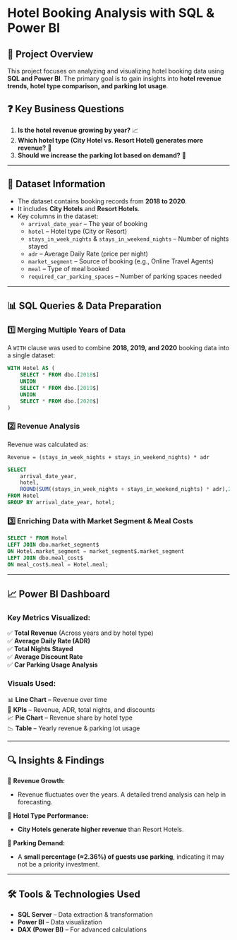 # **Hotel Booking Analysis with SQL & Power BI**  

## 📌 **Project Overview**  
This project focuses on analyzing and visualizing hotel booking data using **SQL and Power BI**. The primary goal is to gain insights into **hotel revenue trends, hotel type comparison, and parking lot usage**.  

## ❓ **Key Business Questions**  
1. **Is the hotel revenue growing by year?** 📈  
2. **Which hotel type (City Hotel vs. Resort Hotel) generates more revenue?** 🏨  
3. **Should we increase the parking lot based on demand?** 🚗  

---

## **📂 Dataset Information**  
- The dataset contains booking records from **2018 to 2020**.  
- It includes **City Hotels** and **Resort Hotels**.  
- Key columns in the dataset:  
  - `arrival_date_year` – The year of booking  
  - `hotel` – Hotel type (City or Resort)  
  - `stays_in_week_nights` & `stays_in_weekend_nights` – Number of nights stayed  
  - `adr` – Average Daily Rate (price per night)  
  - `market_segment` – Source of booking (e.g., Online Travel Agents)  
  - `meal` – Type of meal booked  
  - `required_car_parking_spaces` – Number of parking spaces needed  

---

## **📊 SQL Queries & Data Preparation**  
### **1️⃣ Merging Multiple Years of Data**  
A `WITH` clause was used to combine **2018, 2019, and 2020** booking data into a single dataset:  

```sql
WITH Hotel AS (
    SELECT * FROM dbo.[2018$]
    UNION
    SELECT * FROM dbo.[2019$]
    UNION
    SELECT * FROM dbo.[2020$]
)
```

### **2️⃣ Revenue Analysis**  
Revenue was calculated as:  

```
Revenue = (stays_in_week_nights + stays_in_weekend_nights) * adr
```

```sql
SELECT 
    arrival_date_year,
    hotel,
    ROUND(SUM((stays_in_week_nights + stays_in_weekend_nights) * adr),2) AS Revenue
FROM Hotel
GROUP BY arrival_date_year, hotel;
```

### **3️⃣ Enriching Data with Market Segment & Meal Costs**  
```sql
SELECT * FROM Hotel
LEFT JOIN dbo.market_segment$
ON Hotel.market_segment = market_segment$.market_segment
LEFT JOIN dbo.meal_cost$
ON meal_cost$.meal = Hotel.meal;
```

---

## **📈 Power BI Dashboard**  
### **Key Metrics Visualized:**  
✅ **Total Revenue** (Across years and by hotel type)  
✅ **Average Daily Rate (ADR)**  
✅ **Total Nights Stayed**  
✅ **Average Discount Rate**  
✅ **Car Parking Usage Analysis**  

### **Visuals Used:**  
📊 **Line Chart** – Revenue over time  
📌 **KPIs** – Revenue, ADR, total nights, and discounts  
📈 **Pie Chart** – Revenue share by hotel type  
📉 **Table** – Yearly revenue & parking lot usage  

---

## **🔍 Insights & Findings**  
📌 **Revenue Growth:**  
- Revenue fluctuates over the years. A detailed trend analysis can help in forecasting.  

📌 **Hotel Type Performance:**  
- **City Hotels generate higher revenue** than Resort Hotels.  

📌 **Parking Demand:**  
- A **small percentage (≈2.36%) of guests use parking**, indicating it may not be a priority investment.  

---

## **🛠 Tools & Technologies Used**  
- **SQL Server** – Data extraction & transformation  
- **Power BI** – Data visualization  
- **DAX (Power BI)** – For advanced calculations  
